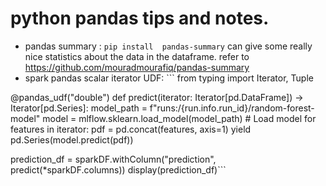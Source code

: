# python pandas tips and notes. 
* pandas summary : ```pip install  pandas-summary``` can give some really nice statistics about the data in the dataframe. refer to  https://github.com/mouradmourafiq/pandas-summary
* spark pandas scalar iterator UDF: ``` from typing import Iterator, Tuple

@pandas_udf("double")
def predict(iterator: Iterator[pd.DataFrame]) -> Iterator[pd.Series]:
  model_path = f"runs:/{run.info.run_id}/random-forest-model" 
  model = mlflow.sklearn.load_model(model_path) # Load model
  for features in iterator:
    pdf = pd.concat(features, axis=1)
    yield pd.Series(model.predict(pdf))

prediction_df = sparkDF.withColumn("prediction", predict(*sparkDF.columns))
display(prediction_df)```
